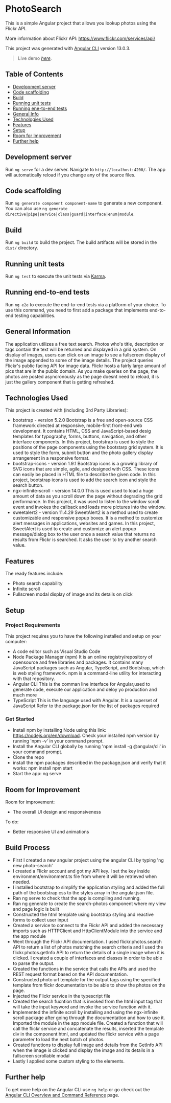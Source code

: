 # PhotoSearch

This is a simple Angular project that allows you lookup photos using the Flickr API.

More information about Flickr API: https://www.flickr.com/services/api/

This project was generated with [Angular CLI](https://github.com/angular/angular-cli) version 13.0.3.

> Live demo [_here_](https://flickr-photo-finder.netlify.app/).


## Table of Contents
* [Development server](#development-server)
* [Code scaffolding](#code-scaffolding)
* [Build](#build)
* [Running unit tests](#running-unit-tests)
* [Running ene-to-end tests](#running-end-to-end-tests)
* [General Info](#general-information)
* [Technologies Used](#technologies-used)
* [Features](#features)
* [Setup](#setup)
* [Room for Improvement](#room-for-improvement)
* [Further help](#further-help)


## Development server

Run `ng serve` for a dev server. Navigate to `http://localhost:4200/`. The app will automatically reload if you change any of the source files.

## Code scaffolding

Run `ng generate component component-name` to generate a new component. You can also use `ng generate directive|pipe|service|class|guard|interface|enum|module`.

## Build

Run `ng build` to build the project. The build artifacts will be stored in the `dist/` directory.

## Running unit tests

Run `ng test` to execute the unit tests via [Karma](https://karma-runner.github.io).

## Running end-to-end tests

Run `ng e2e` to execute the end-to-end tests via a platform of your choice. To use this command, you need to first add a package that implements end-to-end testing capabilities.

## General Information

The application utilizes a free text search. Photos who's title, description or tags contain the text will be returned and displayed in a grid system. On display of images, users can click on an image to see a fullscreen display of the image appended to some of the image details.
The project queries Flickr's public facing API for image data. Flickr hosts a fairly large amount of pics that are in the public domain. As you make queries on the page, the photos are posted asyncronously as the page doesnt need to reload, it is just the gallery component that is getting refreshed.

## Technologies Used

This project is created with (including 3rd Party Libraries):
- bootstrap - version 5.2.0
    Bootstrap is a free and open-source CSS framework directed at responsive, mobile-first front-end web development. It contains HTML, CSS and JavaScript-based desig templates for typography, forms, buttons, navigation, and other interface components.
    In this project, bootstrap is used to style the positions of the page components using the bootstarp grid system. It is used to style the form, submit button and the photo gallery display arrangement in a responsive format. 
- bootstrap-icons - version 1.9.1
    Bootstrap icons is a growing library of SVG icons that are simple, agile, and designed with CSS. These icons can easily be placed in HTML file to describe the given code.
    In this project, bootstrap icons is used to add the search icon and style the search button. 
- ngx-infinite-scroll - version 14.0.0
    This is used used to load a huge amount of data as you scroll down the page without degrading the grid performance. 
    In this project, it was used to listen to the window scroll event and invokes the callback and loads more pictures into the window. 
- sweetalert2 - version 11.4.29
    SweetAlert2 is a method used to create customizable and responsive popup boxes. It is a method to customize alert messages in applications, websites and games.
    In this project, SweetAlert is used to create and customize an alert popup message/dialog box to the user once a search value that returns no results from Flickr is searched. It asks the user to try another search value.

## Features

The ready features include:
- Photo search capability
- Infinite scroll
- Fullscreen modal display of image and its details on click

<!-- ## Screenshots

![Example screenshot](assets/images/image1.png)  -->

## Setup

### Project Requirements 
This project requires you to have the following installed and setup on your computer:
- A code editor such as Visual Studio Code
- Node Package Manager (npm) 
    It is an online registry/repository of opensource and free libraries and packages. It contains many JavaScript packages such as Angular, TypeScript, and Bootstrap, which is  web styling framework. npm is a command-line utility for interacting with that repository.
- Angular CLI
    This is the comman line interface for Angular,used to generate code, execute our application and deloy yo production and much more
- TypeScript 
    This is the language used with Angular. It is a superset of JavaScript
Refer to the package.json for the list of packages required

### Get Started
-  Install npm by installing Node using this link: https://nodejs.org/en/download. Check your installed npm version by running 'npm -v' in your command prompt.
- Install the Angular CLI globally by running 'npm install -g @angular/cli' in your command prompt.
- Clone the repo
- install the npm packages described in the package.json and verify that it works:
    npm install
    npm start 
- Start the app:
    ng serve

## Room for Improvement

Room for improvement:
- The overall UI design and responsiveness

To do:
- Better responsive UI and animations

## Build Process

- First I created a new angular project using the angular CLI by typing 'ng new photo-search'
- I created a Flickr account and got my API key. I set the key inside environment/environment.ts file from where it will be retrieved when needed.
- I installed bootstrap to simplify the application styling and added the full path of the bootstrap css to the styles array in the angular.json file.
- Ran ng serve to check that the app is compiling and running.
- Ran ng generate to create the search-photos component where my view and page logic is built
- Constructed the html template using bootstrap styling and reactive forms to collect user input
- Created a service to connect to the Flickr API and added the necessary imports such as HTTPClient and HttpClientModule into the service and the app module
- Went through the Flickr API documentation. I used flickr.photos.search API to return a list of photos matching the search criteria and I used the flickr.photos.getInfo API to return the details of a single image when it is clicked. I created a couple of interfaces and classes in order to be able to parse the output.
- Created the functions in the service that calls the APIs and used the REST request format based on the API documentation.
- Constructed photo url template for the output tags using the specified template from flickr documentation to be able to show the photos on the page.
- Injected the Flickr service in the typescript file
- Created the search fucntion that is invoked from the html input tag that will take the input keyword and invoke the service function with it.
- Implemented the infinite scroll by installing and using the ngx-infinite scroll package after going through the documentation and how to use it. Imported the module in the app module file. Created a function that will call the flickr service and concatenate the results, inserted the template div in the component html, and updated the flickr service with a page parameter to load the next batch of photos. 
- Created functions to display full image and details from the GetInfo API when the image is clicked and display the image and its details in a fullscreen scrollable modal
- Lastly I applied some custom styling to the elements.

## Further help

To get more help on the Angular CLI use `ng help` or go check out the [Angular CLI Overview and Command Reference](https://angular.io/cli) page.
